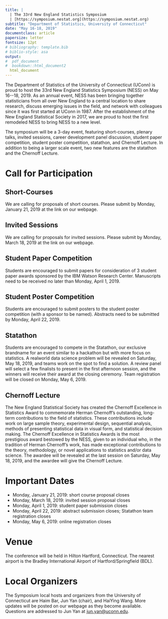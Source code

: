 ```yaml
---
title: |
  | The 33rd New England Statistics Symposium
  | [https://symposium.nestat.org](https://symposium.nestat.org)
subtitle: "Department of Statistics, University of Connecticut"
date: "May 16-18, 2019"
documentclass: article
papersize: letter
fontsize: 12pt
# bibliography: template.bib
# biblio-style: asa
output:
#  pdf_document
#  bookdown::html_document2
  html_document
---
```



The Department of Statistics of the University of Connecticut (UConn)
is proud to host the 33rd New England Statistics Symposium (NESS) on
May 16--18, 2019.  As an annual event, NESS has been bringing together
statisticians from all over New England to a central location to share
research, discuss emerging issues in the field, and network with
colleagues since it was first started at UConn in 1987. After the
establishment of the New England Statistical Society in 2017, we are
proud to host the first remodeled NESS to bring NESS to a new level.


The symposium will be a 3-day event, featuring short-courses, plenary
talks, invited sessions, career development panel discussion, student
paper competition, student poster competition, statathon, and Chernoff
Lecture. In addition to being a larger scale event, two new features
are the statathon and the Chernoff Lecture.


# Call for Participation
## Short-Courses
We are calling for proposals of short courses. Please submit by
Monday, January 21, 2019 at the link on our webpage.

## Invited Sessions
We are calling for proposals for invited sessions. Please submit by
Monday, March 18, 2019 at the link on our webpage.

## Student Paper Competition
Students are encouraged to submit papers for consideration of 3 student paper
awards sponsored by the IBM Watson Research Center. Manuscripts need to be
received no later than Monday, April 1, 2019.

## Student Poster Competition
Students are encouraged to submit posters to the student poster
competition (with a sponsor to be named). Abstracts need to be
submitted by Monday, April 22, 2019.

## Statathon
Students are encouraged to compete in the Statathon, our exclusive
brandname for an event similar to a hackathon but with more focus on
statistics. A realworld data science
problem will be revealed on Saturday, May 18, 2019, and teams work on
the spot to find a solution. A review panel will select a few
finalists to present in the first afternoon session, and the winners
will receive their award at the closing ceremony. Team registration
will be closed on Monday, May 6, 2019.

## Chernoff Lecture
The New England Statistical Society has created the Chernoff
Excellence in Statistics Award to commemorate Herman Chernoff’s
outstanding, long-term contributions to the field of statistics. These
contributions include work on large sample theory, experimental
design, sequential analysis, methods of presenting statistical data in
visual form, and statistical decision making. 
The Chernoff Excellence in Statistics Awards is the most prestigious
award bestowed by the NESS, given to an individual who, in the
tradition of Herman Chernoff’s work, has made exceptional
contributions to the theory, methodology, or novel applications to
statistics and/or data science. The awardee will be revealed at the
last session on Saturday, May 18, 2019, and the awardee will give the
Chernoff Lecture.

# Important Dates

+ Monday, January 21, 2019: short course proposal closes
+ Monday, March 18, 2019: invited session proposal closes
+ Monday, April 1, 2019: student paper submission closes
+ Monday, April 22, 2019: abstract submission closes; Statathon team
  registration closes
+ Monday, May 6, 2019: online registration closes

# Venue

The conference will be held in Hilton Hartford, Connecticut.
The nearest airport is the Bradley International Airport of
Hartford/Springfield (BDL).

# Local Organizers
The Symposium local hosts and organizers from the University of
Connecticut are Haim Bar, Jun Yan (chair), and HaiYing Wang.
More updates will be posted on our webpage as they become available.  
Questions are addressed to Jun Yan at jun.yan@uconn.edu.
